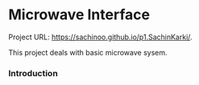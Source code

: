 # Microwave Interface

Project URL: https://sachinoo.github.io/p1.SachinKarki/.

This project deals with basic microwave sysem.

### Introduction
